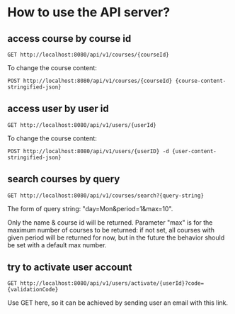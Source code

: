 # How to use the API server?

## access course by course id

```
GET http://localhost:8080/api/v1/courses/{courseId}
```

To change the course content:
```
POST http://localhost:8080/api/v1/courses/{courseId} {course-content-stringified-json}
```

## access user by user id

```
GET http://localhost:8080/api/v1/users/{userId}
```

To change the course content:
```
POST http://localhost:8080/api/v1/users/{userID} -d {user-content-stringified-json}
```

## search courses by query

```
GET http://localhost:8080/api/v1/courses/search?{query-string}
```

The form of query string: "day=Mon&period=1&max=10".

Only the name & course id will be returned. Parameter "max" is for the maximum number of courses to be returned: if not set, all courses with given period will be returned for now, but in the future the behavior should be set with a default max number.

## try to activate user account
```
GET http://localhost:8080/api/v1/users/activate/{userId}?code={validationCode}
```

Use GET here, so it can be achieved by sending user an email with this link.

